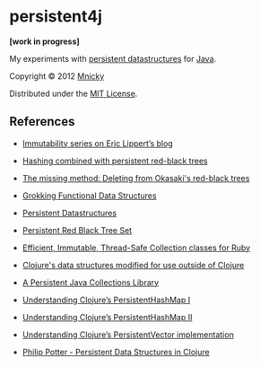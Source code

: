 # persistent4j

**[work in progress]**

My experiments with [persistent datastructures](http://en.wikipedia.org/wiki/Persistent_data_structure) for [Java](http://java.com).

Copyright © 2012 [Mnicky](http://mnicky.github.com)

Distributed under the [MIT License](http://opensource.org/licenses/MIT).

## References

* [Immutability series on Eric Lippert’s blog](http://blogs.msdn.com/b/ericlippert/archive/tags/immutability/)

* [Hashing combined with persistent red-black trees](http://rtm.science.unitn.it/reactive-search/thebook/node36.html)
* [The missing method: Deleting from Okasaki's red-black trees](http://matt.might.net/articles/red-black-delete/)

* [Grokking Functional Data Structures](http://debasishg.blogspot.com/2010/05/grokking-functional-data-structures.html)
* [Persistent Datastructures](http://www.slideshare.net/remeniuk/persistent-data-structures-by-aradzie)

* [Persistent Red Black Tree Set](http://wiki.edinburghhacklab.com/PersistentRedBlackTreeSet)
* [Efficient, Immutable, Thread-Safe Collection classes for Ruby](https://github.com/harukizaemon/hamster)
* [Clojure's data structures modified for use outside of Clojure](https://github.com/krukow/clj-ds)
* [A Persistent Java Collections Library](http://code.google.com/p/pcollections/)

* [Understanding Clojure’s PersistentHashMap I](http://blog.higher-order.net/2009/09/08/understanding-clojures-persistenthashmap-deftwice)
* [Understanding Clojure’s PersistentHashMap II](http://blog.higher-order.net/2010/08/16/assoc-and-clojures-persistenthashmap-part-ii)

* [Understanding Clojure’s PersistentVector implementation](http://blog.higher-order.net/2009/02/01/understanding-clojures-persistentvector-implementation)

* [Philip Potter - Persistent Data Structures in Clojure](http://skillsmatter.com/podcast/home/persistent-data-structures-in-clojure)
